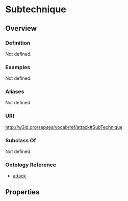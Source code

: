 # Subtechnique

## Overview

### Definition
Not defined.

### Examples
Not defined.

### Aliases
Not defined.

### URI
http://w3id.org/sepses/vocab/ref/attack#SubTechnique

### Subclass Of
Not defined.

### Ontology Reference
- [attack](http://w3id.org/sepses/vocab/ref/attack#)

## Properties
